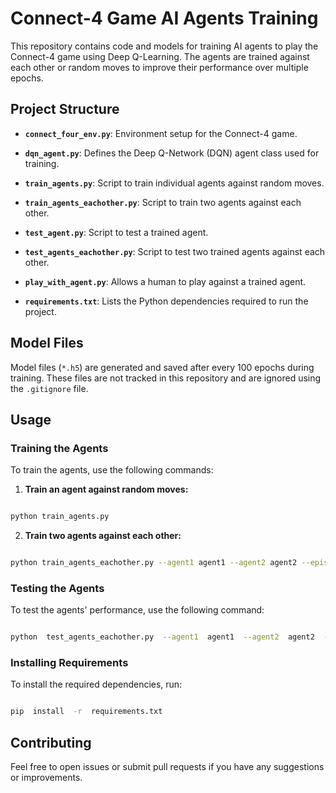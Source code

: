 # Connect-4 Game AI Agents Training

  

This repository contains code and models for training AI agents to play the Connect-4 game using Deep Q-Learning. The agents are trained against each other or random moves to improve their performance over multiple epochs.

  

## Project Structure

  

-  **`connect_four_env.py`**: Environment setup for the Connect-4 game.

-  **`dqn_agent.py`**: Defines the Deep Q-Network (DQN) agent class used for training.

-  **`train_agents.py`**: Script to train individual agents against random moves.

-  **`train_agents_eachother.py`**: Script to train two agents against each other.

-  **`test_agent.py`**: Script to test a trained agent.

-  **`test_agents_eachother.py`**: Script to test two trained agents against each other.

-  **`play_with_agent.py`**: Allows a human to play against a trained agent.

-  **`requirements.txt`**: Lists the Python dependencies required to run the project.

  

## Model Files

  

Model files (`*.h5`) are generated and saved after every 100 epochs during training. These files are not tracked in this repository and are ignored using the `.gitignore` file.

  

## Usage

  

### Training the Agents

  

To train the agents, use the following commands:

  

1.  **Train an agent against random moves:**

```bash

python train_agents.py

```

  

2.  **Train two agents against each other:**

```bash

python train_agents_eachother.py --agent1 agent1 --agent2 agent2 --episodes 1000

```

  

### Testing the Agents

  

To test the agents' performance, use the following command:

  

```bash

python  test_agents_eachother.py  --agent1  agent1  --agent2  agent2  --episodes  100

```

  

### Installing Requirements

  

To install the required dependencies, run:

  

```bash

pip  install  -r  requirements.txt

```

  

## Contributing

  

Feel free to open issues or submit pull requests if you have any suggestions or improvements.

  

